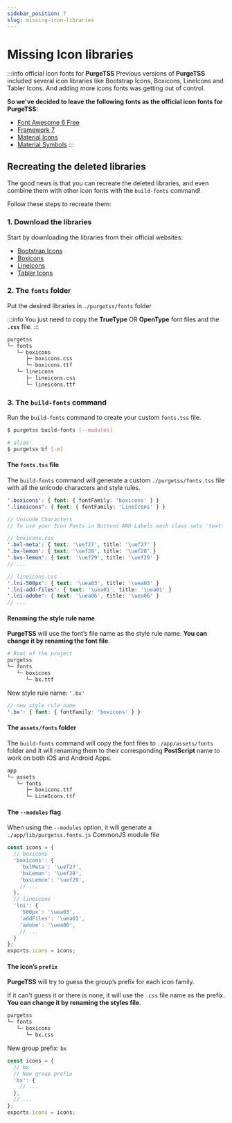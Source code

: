 ```yaml
---
sidebar_position: 7
slug: missing-icon-libraries
---
```


# Missing Icon libraries

:::info official icon fonts for **PurgeTSS**
Previous versions of **PurgeTSS** included several icon libraries like Bootstrap Icons, Boxicons, LineIcons and Tabler Icons. And adding more icons fonts was getting out of control.

**So we've decided to leave the following fonts as the official icon fonts for PurgeTSS:**

- [Font Awesome 6 Free](https://fontawesome.com)
- [Framework 7](https://framework7.io/icons/)
- [Material Icons](https://fonts.google.com/icons?icon.set=Material+Icons)
- [Material Symbols](https://fonts.google.com/icons?icon.set=Material+Symbols)
:::

## Recreating the deleted libraries
The good news is that you can recreate the deleted libraries, and even combine them with other icon fonts with the `build-fonts` command!

Follow these steps to recreate them:

### 1. Download the libraries
Start by downloading the libraries from their official websites:

- [Bootstrap Icons](https://icons.getbootstrap.com)
- [Boxicons](https://boxicons.com)
- [LineIcons](https://lineicons.com/icons/?type=free)
- [Tabler Icons](https://tabler-icons.io)

### 2. The `fonts` folder
Put the desired libraries in `./purgetss/fonts` folder

:::info
You just need to copy the **TrueType** OR **OpenType** font files and the **`.css`** file.
:::

```bash title="./purgetss/fonts/"
purgetss
└─ fonts
   └─ boxicons
      ├─ boxicons.css
      └─ boxicons.ttf
   └─ lineicons
      ├─ lineicons.css
      └─ lineicons.ttf
```

### 3. The `build-fonts` command
Run the `build-fonts` command to create your custom `fonts.tss` file.

```bash
$ purgetss build-fonts [--modules]

# alias:
$ purgetss bf [-m]
```

#### The `fonts.tss` file
The `build-fonts` command will generate a custom `./purgetss/fonts.tss` file with all the unicode characters and style rules.

```scss title="./purgetss/fonts.tss"
'.boxicons': { font: { fontFamily: 'boxicons' } }
'.lineicons': { font: { fontFamily: 'LineIcons' } }

// Unicode Characters
// To use your Icon Fonts in Buttons AND Labels each class sets 'text' and 'title' properties

// boxicons.css
'.bxl-meta': { text: '\uef27', title: '\uef27' }
'.bx-lemon': { text: '\uef28', title: '\uef28' }
'.bxs-lemon': { text: '\uef29', title: '\uef29' }
// ...

// lineicons.css
'.lni-500px': { text: '\uea03', title: '\uea03' }
'.lni-add-files': { text: '\uea01', title: '\uea01' }
'.lni-adobe': { text: '\uea06', title: '\uea06' }
// ...
```

#### Renaming the style rule name
**PurgeTSS** will use the font’s file name as the style rule name. **You can change it by renaming the font file**.

```bash title="./purgetss/fonts/"
# Root of the project
purgetss
└─ fonts
   └─ boxicons
      └─ bx.ttf
```

New style rule name: `'.bx'`
```scss title="./purgetss/fonts.tss"
// new style rule name
'.bx': { font: { fontFamily: 'boxicons' } }
```

#### The `assets/fonts` folder
The `build-fonts` command will copy the font files to `./app/assets/fonts` folder and it will renaming them to their corresponding **PostScript** name to work on both iOS and Android Apps.

```bash title="./app/assets/fonts/"
app
└─ assets
   └─ fonts
      ├─ boxicons.ttf
      └─ LineIcons.ttf
```

#### The `--modules` flag
When using the `--modules` option, it will generate a `./app/lib/purgetss.fonts.js` CommonJS module file

```typescript title="./app/lib/purgetss.fonts.js"
const icons = {
  // boxicons
  'boxicons': {
    'bxlMeta': '\uef27',
    'bxLemon': '\uef28',
    'bxsLemon': '\uef29',
    // ...
  },
  // lineicons
  'lni': {
    '500px': '\uea03',
    'addFiles': '\uea01',
    'adobe': '\uea06',
    // ...
  }
};
exports.icons = icons;
```

#### The icon’s `prefix`
**PurgeTSS** will try to guess the group’s prefix for each icon family.

If it can't guess it or there is none, it will use the `.css` file name as the prefix. **You can change it by renaming the styles file**.

```bash title="./purgetss/fonts/"
purgetss
└─ fonts
   └─ boxicons
      └─ bx.css
```

New group prefix: `bx`

```typescript title="./app/lib/purgetss.fonts.js"
const icons = {
  // bx
  // New group prefix
  'bx': {
    // ...
  },
  // ...
};
exports.icons = icons;
```

